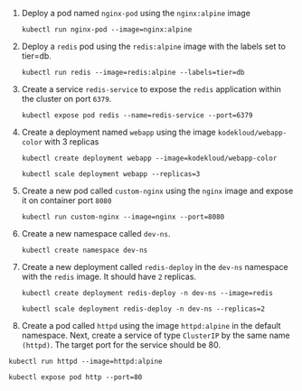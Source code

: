 1. Deploy a pod named `nginx-pod` using the `nginx:alpine` image

    ```
    kubectl run nginx-pod --image=nginx:alpine
    ```
2. Deploy a `redis` pod using the `redis:alpine` image with the labels set to tier=db.

    ```
    kubectl run redis --image=redis:alpine --labels=tier=db
    ```

3. Create a service `redis-service` to expose the `redis` application within the cluster on port `6379`.

    ```
    kubectl expose pod redis --name=redis-service --port=6379
    ```

4. Create a deployment named `webapp` using the image `kodekloud/webapp-color` with 3 replicas

    ```
    kubectl create deployment webapp --image=kodekloud/webapp-color

    kubectl scale deployment webapp --replicas=3
    ```

5. Create a new pod called `custom-nginx` using the `nginx` image and expose it on container port `8080`  

    ```
    kubectl run custom-nginx --image=nginx --port=8080
    ```

6. Create a new namespace called `dev-ns`.

    ```
    kubectl create namespace dev-ns
    ```

7. Create a new deployment called `redis-deploy` in the `dev-ns` namespace with the `redis` image. It should have `2` replicas.

    ```
    kubectl create deployment redis-deploy -n dev-ns --image=redis

    kubectl scale deployment redis-deploy -n dev-ns --replicas=2
    ```

8. Create a pod called `httpd` using the image `httpd:alpine` in the default namespace. Next, create a service of type `ClusterIP` by the same name `(httpd)`. The target port for the service should be 80.  

```
kubectl run httpd --image=httpd:alpine

kubectl expose pod http --port=80
```

